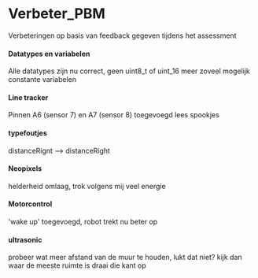 # Verbeter_PBM
Verbeteringen op basis van feedback gegeven tijdens het assessment 

#### Datatypes en variabelen
Alle datatypes zijn nu correct, geen uint8_t of uint_16 meer
zoveel mogelijk constante variabelen

#### Line tracker
Pinnen A6 (sensor 7) en A7 (sensor 8) toegevoegd
lees spookjes

#### typefoutjes
distanceRignt --> distanceRight

#### Neopixels
helderheid omlaag, trok volgens mij veel energie

#### Motorcontrol
'wake up' toegevoegd, robot trekt nu beter op

#### ultrasonic
probeer wat meer afstand van de muur te houden, lukt dat niet? kijk dan waar de meeste ruimte is draai die kant op
